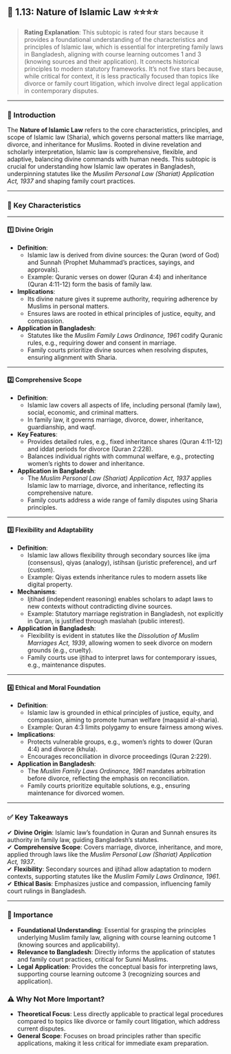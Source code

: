 
## 📑 **1.13: Nature of Islamic Law** ⭐⭐⭐⭐

> **Rating Explanation**: This subtopic is rated four stars because it provides a foundational understanding of the characteristics and principles of Islamic law, which is essential for interpreting family laws in Bangladesh, aligning with course learning outcomes 1 and 3 (knowing sources and their application). It connects historical principles to modern statutory frameworks. It’s not five stars because, while critical for context, it is less practically focused than topics like divorce or family court litigation, which involve direct legal application in contemporary disputes.

---

### **📌 Introduction**

The **Nature of Islamic Law** refers to the core characteristics, principles, and scope of Islamic law (Sharia), which governs personal matters like marriage, divorce, and inheritance for Muslims. Rooted in divine revelation and scholarly interpretation, Islamic law is comprehensive, flexible, and adaptive, balancing divine commands with human needs. This subtopic is crucial for understanding how Islamic law operates in Bangladesh, underpinning statutes like the *Muslim Personal Law (Shariat) Application Act, 1937* and shaping family court practices.

---

### **🔑 Key Characteristics**

---

#### **1️⃣ Divine Origin**

- **Definition**:
  - Islamic law is derived from divine sources: the Quran (word of God) and Sunnah (Prophet Muhammad’s practices, sayings, and approvals).
  - Example: Quranic verses on dower (Quran 4:4) and inheritance (Quran 4:11-12) form the basis of family law.
- **Implications**:
  - Its divine nature gives it supreme authority, requiring adherence by Muslims in personal matters.
  - Ensures laws are rooted in ethical principles of justice, equity, and compassion.
- **Application in Bangladesh**:
  - Statutes like the *Muslim Family Laws Ordinance, 1961* codify Quranic rules, e.g., requiring dower and consent in marriage.
  - Family courts prioritize divine sources when resolving disputes, ensuring alignment with Sharia.

---

#### **2️⃣ Comprehensive Scope**

- **Definition**:
  - Islamic law covers all aspects of life, including personal (family law), social, economic, and criminal matters.
  - In family law, it governs marriage, divorce, dower, inheritance, guardianship, and waqf.
- **Key Features**:
  - Provides detailed rules, e.g., fixed inheritance shares (Quran 4:11-12) and iddat periods for divorce (Quran 2:228).
  - Balances individual rights with communal welfare, e.g., protecting women’s rights to dower and inheritance.
- **Application in Bangladesh**:
  - The *Muslim Personal Law (Shariat) Application Act, 1937* applies Islamic law to marriage, divorce, and inheritance, reflecting its comprehensive nature.
  - Family courts address a wide range of family disputes using Sharia principles.

---

#### **3️⃣ Flexibility and Adaptability**

- **Definition**:
  - Islamic law allows flexibility through secondary sources like ijma (consensus), qiyas (analogy), istihsan (juristic preference), and urf (custom).
  - Example: Qiyas extends inheritance rules to modern assets like digital property.
- **Mechanisms**:
  - Ijtihad (independent reasoning) enables scholars to adapt laws to new contexts without contradicting divine sources.
  - Example: Statutory marriage registration in Bangladesh, not explicitly in Quran, is justified through maslahah (public interest).
- **Application in Bangladesh**:
  - Flexibility is evident in statutes like the *Dissolution of Muslim Marriages Act, 1939*, allowing women to seek divorce on modern grounds (e.g., cruelty).
  - Family courts use ijtihad to interpret laws for contemporary issues, e.g., maintenance disputes.

---

#### **4️⃣ Ethical and Moral Foundation**

- **Definition**:
  - Islamic law is grounded in ethical principles of justice, equity, and compassion, aiming to promote human welfare (maqasid al-sharia).
  - Example: Quran 4:3 limits polygamy to ensure fairness among wives.
- **Implications**:
  - Protects vulnerable groups, e.g., women’s rights to dower (Quran 4:4) and divorce (khula).
  - Encourages reconciliation in divorce proceedings (Quran 2:229).
- **Application in Bangladesh**:
  - The *Muslim Family Laws Ordinance, 1961* mandates arbitration before divorce, reflecting the emphasis on reconciliation.
  - Family courts prioritize equitable solutions, e.g., ensuring maintenance for divorced women.

---

### **✅ Key Takeaways**

✔ **Divine Origin**: Islamic law’s foundation in Quran and Sunnah ensures its authority in family law, guiding Bangladesh’s statutes.  
✔ **Comprehensive Scope**: Covers marriage, divorce, inheritance, and more, applied through laws like the *Muslim Personal Law (Shariat) Application Act, 1937*.  
✔ **Flexibility**: Secondary sources and ijtihad allow adaptation to modern contexts, supporting statutes like the *Muslim Family Laws Ordinance, 1961*.  
✔ **Ethical Basis**: Emphasizes justice and compassion, influencing family court rulings in Bangladesh.

---

### **🌟 Importance**

- **Foundational Understanding**: Essential for grasping the principles underlying Muslim family law, aligning with course learning outcome 1 (knowing sources and applicability).  
- **Relevance to Bangladesh**: Directly informs the application of statutes and family court practices, critical for Sunni Muslims.  
- **Legal Application**: Provides the conceptual basis for interpreting laws, supporting course learning outcome 3 (recognizing sources and application).

### **⚠️ Why Not More Important?**

- **Theoretical Focus**: Less directly applicable to practical legal procedures compared to topics like divorce or family court litigation, which address current disputes.  
- **General Scope**: Focuses on broad principles rather than specific applications, making it less critical for immediate exam preparation.
